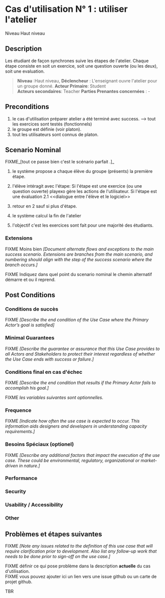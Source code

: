 

# Cas d'utilisation N° 1 :  utiliser l'atelier 

Niveau Haut niveau

##  Description

Les étudiant de façon synchrones suive les étapes de l'atelier.  Chaque étape consiste en soit un exercice, soit une question ouverte (ou les deux), soit une evaluation.


> **Niveau** :Haut niveau, 
> **Déclencheur** : L'enseignant ouvre l'atelier pour un groupe donné.
> **Acteur Primaire**:  Student  
> **Acteurs secondaires**: Teacher
> **Parties Prenantes concernées** : -   
 
 
## Preconditions

1) le cas d'utilisation préparer atelier a été terminé avec success.
    --> tout les exercices sont testés (fonctionnels)
2) le groupe est définie (voir platon).
3) tout les utilisateurs sont connus de platon.



## Scenario Nominal

FIXME_[tout ce passe bien c'est le scénario parfait .]_

1.  le système propose a chaque élève du groupe (présents) la première étape.  
2.  l'élève intéragit avec l'étape:
    Si l'étape est une exercice (ou une question ouverte) playexo gère les actions de l'utilisateur.
    Si l'étape est une évaluation
    2.1  <<dialogue entre l'élève et le logiciel>>
3.  retour en 2 sauf si plus d'étape.
4.  le système calcul la fin de l'atelier 
 
5. l'objectif c'est les exercices sont fait pour une majorité des étudiants. 


### Extensions
FIXME Moins bien _[Document alternate flows and exceptions to the main success scenario. Extensions are branches from the main scenario, and numbering should align with the step of the success scenario where the branch occurs.]_

FIXME Indiquez dans quel point du scenario nominal le chemin alternatif démarre et ou il reprend.


## Post Conditions
### Conditions de succès 
FIXME _[Describe the end condition of the Use Case where the Primary Actor’s goal is satisfied]_

### Minimal Guarantees
FIXME _[Describe the guarantee or assurance that this Use Case provides to all Actors and Stakeholders to protect their interest regardless of whether the Use Case ends with success or failure.]_

### Conditions final en cas d'échec
FIXME _[Describe the end condition that results if the Primary Actor fails to accomplish his goal.]_


FIXME _les variables suivantes sont optionnelles._

### Frequence
FIXME _[Indicate how often the use case is expected to occur. This information aids designers and developers in understanding capacity requirements.]_   
### Besoins Spéciaux (optionel)  
FIXME _[Describe any additional factors that impact the execution of the use case. These could be environmental, regulatory, organizational or market-driven in nature.]_  
### Performance  
### Security  
### Usability / Accessibility  
### Other  

##  Problèmes et étapes suivantes  
FIXME _[Note any issues related to the definition of this use case that will require clarification prior to development. Also list any follow-up work that needs to be done prior to sign-off on the use case.]_  

FIXME définir ce qui pose problème dans la description **actuelle** du cas d'utilisation.  
FIXME vous pouvez ajouter ici un lien vers une issue github ou un carte de projet github.

TBR
